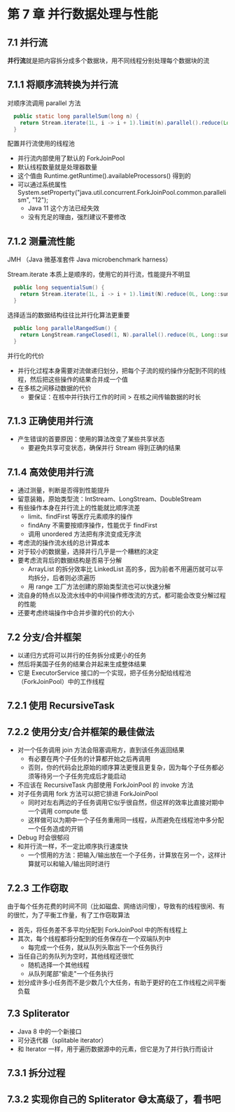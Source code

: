 # 第 7 章 并行数据处理与性能
## 7.1 并行流
**并行流**就是把内容拆分成多个数据块，用不同线程分别处理每个数据块的流
## 7.1.1 将顺序流转换为并行流
对顺序流调用 parallel 方法
```java
  public static long parallelSum(long n) {
    return Stream.iterate(1L, i -> i + 1).limit(n).parallel().reduce(Long::sum).get();
  }
```
配置并行流使用的线程池
- 并行流内部使用了默认的 ForkJoinPool
- 默认线程数量就是处理器数量
- 这个值由 Runtime.getRuntime().availableProcessors() 得到的
- 可以通过系统属性 System.setProperty("java.util.concurrent.ForkJoinPool.common.parallelism", "12");
    - Java 11 这个方法已经失效
    - 没有充足的理由，强烈建议不要修改
## 7.1.2 测量流性能
JMH （Java 微基准套件 Java microbenchmark harness）

Stream.iterate 本质上是顺序的，使用它的并行流，性能提升不明显
```java
  public long sequentialSum() {
    return Stream.iterate(1L, i -> i + 1).limit(N).reduce(0L, Long::sum);
  }
```
选择适当的数据结构往往比并行化算法更重要
```java
  public long parallelRangedSum() {
    return LongStream.rangeClosed(1, N).parallel().reduce(0L, Long::sum);
  }
```
并行化的代价
- 并行化过程本身需要对流做递归划分，把每个子流的规约操作分配到不同的线程，然后把这些操作的结果合并成一个值
- 在多核之间移动数据的代价
    - 要保证：在核中并行执行工作的时间 > 在核之间传输数据的时长
## 7.1.3 正确使用并行流
- 产生错误的首要原因：使用的算法改变了某些共享状态
    - 要避免共享可变状态，确保并行 Stream 得到正确的结果
## 7.1.4 高效使用并行流
- 通过测量，判断是否得到性能提升
- 留意装箱，原始类型流：IntStream、LongStream、DoubleStream
- 有些操作本身在并行流上的性能就比顺序流差
    - limit、findFirst 等医疗元素顺序的操作
    - findAny 不需要按顺序操作，性能优于 findFirst
    - 调用 unordered 方法把有序流变成无序流
- 考虑流的操作流水线的总计算成本
- 对于较小的数据量，选择并行几乎是一个糟糕的决定
- 要考虑流背后的数据结构是否易于分解
    - ArrayList 的拆分效率比 LinkedList 高的多，因为前者不用遍历就可以平均拆分，后者则必须遍历
    - 用 range 工厂方法创建的原始类型流也可以快速分解
- 流自身的特点以及流水线中的中间操作修改流的方式，都可能会改变分解过程的性能
- 还要考虑终端操作中合并步骤的代价的大小
## 7.2 分支/合并框架
- 以递归方式将可以并行的任务拆分成更小的任务
- 然后将美国子任务的结果合并起来生成整体结果
- 它是 ExecutorService 接口的一个实现，把子任务分配给线程池（ForkJoinPool）中的工作线程
## 7.2.1 使用 RecursiveTask
## 7.2.2 使用分支/合并框架的最佳做法
- 对一个任务调用 join 方法会阻塞调用方，直到该任务返回结果
    - 有必要在两个子任务的计算都开始之后再调用
    - 否则，你的代码会比原始的顺序算法更慢且更复杂，因为每个子任务都必须等待另一个子任务完成后才能启动
- 不应该在 RecursiveTask 内部使用 ForkJoinPool 的 invoke 方法
- 对子任务调用 fork 方法可以把它排进 ForkJoinPool
    - 同时对左右两边的子任务调用它似乎很自然，但这样的效率比直接对期中一个调用 compute 低
    - 这样做可以为期中一个子任务重用同一线程，从而避免在线程池中多分配一个任务造成的开销
- Debug 时会很郁闷
- 和并行流一样，不一定比顺序执行速度快
    - 一个惯用的方法：把输入/输出放在一个子任务，计算放在另一个，这样计算就可以和输入/输出同时进行
## 7.2.3 工作窃取
由于每个任务花费的时间不同（比如磁盘、网络访问慢），导致有的线程很闲、有的很忙，为了平衡工作量，有了工作窃取算法
- 首先，将任务差不多平均分配到 ForkJoinPool 中的所有线程上
- 其次，每个线程都将分配到的任务保存在一个双端队列中
    - 每完成一个任务，就从队列头取出下一个任务执行
- 当任自己的务队列为空时，其他线程还很忙
    - 随机选择一个其他线程
    - 从队列尾部"偷走"一个任务执行
- 划分成许多小任务而不是少数几个大任务，有助于更好的在工作线程之间平衡负载
## 7.3 Spliterator
- Java 8 中的一个新接口
- 可分迭代器（splitable iterator）
- 和 Iterator 一样，用于遍历数据源中的元素，但它是为了并行执行而设计
## 7.3.1 拆分过程
## 7.3.2 实现你自己的 Spliterator 😅太高级了，看书吧